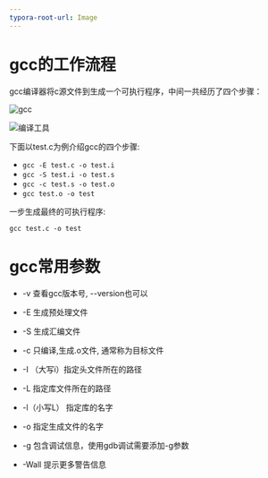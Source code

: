 ```yaml
---
typora-root-url: Image
---
```


# gcc的工作流程

gcc编译器将c源文件到生成一个可执行程序，中间一共经历了四个步骤：

<img src="/gcc.png" alt="gcc" style="zoom:100%;" />

![编译工具](/编译工具.png)

下面以test.c为例介绍gcc的四个步骤:

* `gcc -E test.c -o test.i`
* `gcc -S test.i -o test.s`
* `gcc -c test.s -o test.o`
* `gcc test.o -o test`

一步生成最终的可执行程序: 

`gcc test.c -o test`

# gcc常用参数

* -v  查看gcc版本号, --version也可以

* -E  生成预处理文件

* -S  生成汇编文件

* -c 只编译,生成.o文件, 通常称为目标文件

* -I （大写i）指定头文件所在的路径

* -L 指定库文件所在的路径

* -l（小写L） 指定库的名字

* -o 指定生成文件的名字

* -g 包含调试信息，使用gdb调试需要添加-g参数

* -Wall 提示更多警告信息

  